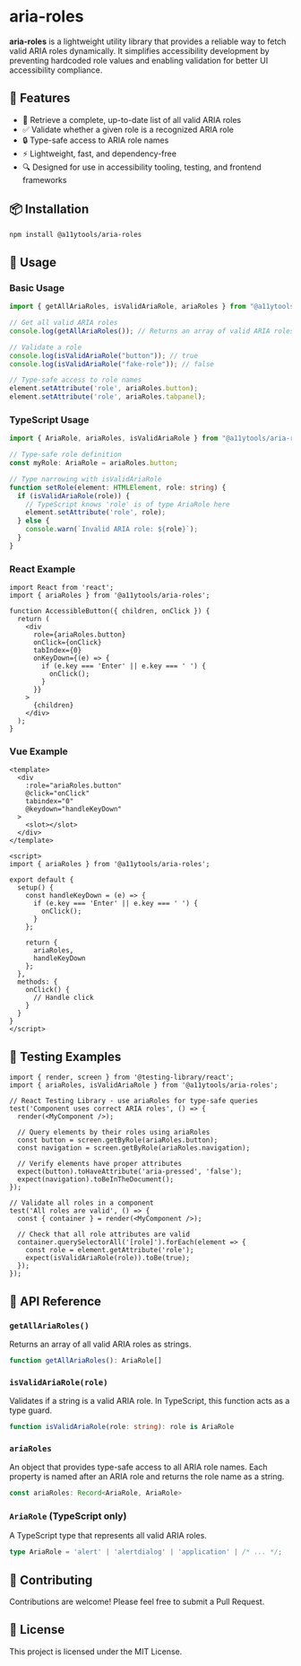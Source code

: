 # aria-roles

**aria-roles** is a lightweight utility library that provides a reliable way to fetch valid ARIA roles dynamically. It simplifies accessibility development by preventing hardcoded role values and enabling validation for better UI accessibility compliance.

## 🚀 Features
- 📜 Retrieve a complete, up-to-date list of all valid ARIA roles
- ✅ Validate whether a given role is a recognized ARIA role
- 🔒 Type-safe access to ARIA role names
- ⚡ Lightweight, fast, and dependency-free
- 🔍 Designed for use in accessibility tooling, testing, and frontend frameworks

## 📦 Installation
```sh
npm install @a11ytools/aria-roles
```

## 🔧 Usage

### Basic Usage
```js
import { getAllAriaRoles, isValidAriaRole, ariaRoles } from "@a11ytools/aria-roles";

// Get all valid ARIA roles
console.log(getAllAriaRoles()); // Returns an array of valid ARIA roles

// Validate a role
console.log(isValidAriaRole("button")); // true
console.log(isValidAriaRole("fake-role")); // false

// Type-safe access to role names
element.setAttribute('role', ariaRoles.button);
element.setAttribute('role', ariaRoles.tabpanel);
```

### TypeScript Usage
```ts
import { AriaRole, ariaRoles, isValidAriaRole } from "@a11ytools/aria-roles";

// Type-safe role definition
const myRole: AriaRole = ariaRoles.button;

// Type narrowing with isValidAriaRole
function setRole(element: HTMLElement, role: string) {
  if (isValidAriaRole(role)) {
    // TypeScript knows 'role' is of type AriaRole here
    element.setAttribute('role', role);
  } else {
    console.warn(`Invalid ARIA role: ${role}`);
  }
}
```

### React Example
```tsx
import React from 'react';
import { ariaRoles } from '@a11ytools/aria-roles';

function AccessibleButton({ children, onClick }) {
  return (
    <div 
      role={ariaRoles.button} 
      onClick={onClick}
      tabIndex={0}
      onKeyDown={(e) => {
        if (e.key === 'Enter' || e.key === ' ') {
          onClick();
        }
      }}
    >
      {children}
    </div>
  );
}
```

### Vue Example
```vue
<template>
  <div 
    :role="ariaRoles.button"
    @click="onClick"
    tabindex="0"
    @keydown="handleKeyDown"
  >
    <slot></slot>
  </div>
</template>

<script>
import { ariaRoles } from '@a11ytools/aria-roles';

export default {
  setup() {
    const handleKeyDown = (e) => {
      if (e.key === 'Enter' || e.key === ' ') {
        onClick();
      }
    };
    
    return {
      ariaRoles,
      handleKeyDown
    };
  },
  methods: {
    onClick() {
      // Handle click
    }
  }
}
</script>
```

## 🧪 Testing Examples

```tsx
import { render, screen } from '@testing-library/react';
import { ariaRoles, isValidAriaRole } from '@a11ytools/aria-roles';

// React Testing Library - use ariaRoles for type-safe queries
test('Component uses correct ARIA roles', () => {
  render(<MyComponent />);
  
  // Query elements by their roles using ariaRoles
  const button = screen.getByRole(ariaRoles.button);
  const navigation = screen.getByRole(ariaRoles.navigation);
  
  // Verify elements have proper attributes
  expect(button).toHaveAttribute('aria-pressed', 'false');
  expect(navigation).toBeInTheDocument();
});

// Validate all roles in a component
test('All roles are valid', () => {
  const { container } = render(<MyComponent />);
  
  // Check that all role attributes are valid
  container.querySelectorAll('[role]').forEach(element => {
    const role = element.getAttribute('role');
    expect(isValidAriaRole(role)).toBe(true);
  });
});
```

## 🔄 API Reference

### `getAllAriaRoles()`
Returns an array of all valid ARIA roles as strings.

```ts
function getAllAriaRoles(): AriaRole[]
```

### `isValidAriaRole(role)`
Validates if a string is a valid ARIA role. In TypeScript, this function acts as a type guard.

```ts
function isValidAriaRole(role: string): role is AriaRole
```

### `ariaRoles`
An object that provides type-safe access to all ARIA role names. Each property is named after an ARIA role and returns the role name as a string.

```ts
const ariaRoles: Record<AriaRole, AriaRole>
```

### `AriaRole` (TypeScript only)
A TypeScript type that represents all valid ARIA roles.

```ts
type AriaRole = 'alert' | 'alertdialog' | 'application' | /* ... */;
```

## 🤝 Contributing
Contributions are welcome! Please feel free to submit a Pull Request.

## 📜 License
This project is licensed under the MIT License.
